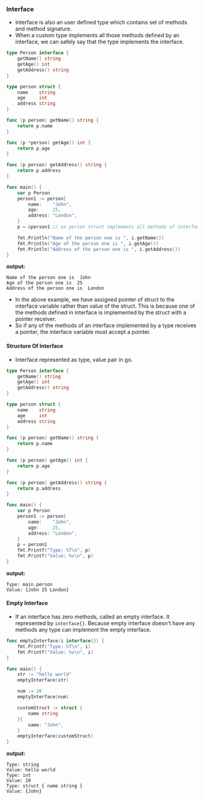 ### Interface
* Interface is also an user defined type which contains set of methods and method signature.
* When a custom type implements all those methods defined by an interface, we can safely say that the type implements the interface.
```go
type Person interface {
	getName() string
	getAge() int
	getAddress() string
}

type person struct {
	name    string
	age     int
	address string
}

func (p person) getName() string {
	return p.name
}

func (p *person) getAge() int {
	return p.age
}

func (p person) getAddress() string {
	return p.address
}

func main() {
	var p Person
	person1 := person{
		name:    "John",
		age:     25,
		address: "London",
	}
	p = &person1 // as person struct implements all methods of interface we can assign person struct to interface

	fmt.Println("Name of the person one is ", i.getName())
	fmt.Println("Age of the person one is ", i.getAge())
	fmt.Println("Address of the person one is ", i.getAddress())
}
```
**output:**
```
Name of the person one is  John
Age of the person one is  25
Address of the person one is  London
```
* In the above example, we have assigned pointer of struct to the interface variable rather than value of the struct. This is because one of the
methods defined in interface is implemented by the struct with a pointer receiver.
* So if any of the methods of an interface implemented by a type receives a pointer, the interface variable must accept a pointer.
#### Structure Of Interface
* Interface represented as type, value pair in go.
```go
type Person interface {
	getName() string
	getAge() int
	getAddress() string
}

type person struct {
	name    string
	age     int
	address string
}

func (p person) getName() string {
	return p.name
}

func (p person) getAge() int {
	return p.age
}

func (p person) getAddress() string {
	return p.address
}

func main() {
	var p Person
	person1 := person{
		name:    "John",
		age:     25,
		address: "London",
	}
	p = person1
	fmt.Printf("Type: %T\n", p)
	fmt.Printf("Value: %v\n", p)
}
```
**output:**
```
Type: main.person
Value: {John 25 London}
```
#### Empty Interface
* If an interface has zero methods, called an empty interface. It represented by `interface{}`. Because empty interface doesn't have any methods
any type can implement the empty interface.
```go
func emptyInterface(i interface{}) {
	fmt.Printf("Type: %T\n", i)
	fmt.Printf("Value: %v\n", i)
}

func main() {
	str := "hello world"
	emptyInterface(str)

	num := 20
	emptyInterface(num)

	customStruct := struct {
		name string
	}{
		name: "John",
	}
	emptyInterface(customStruct)
}
```
**output:**
```
Type: string
Value: hello world
Type: int
Value: 20
Type: struct { name string }
Value: {John}
```